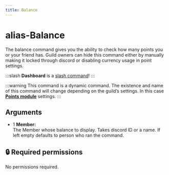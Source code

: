 ```yaml
---
title: Balance
---
```

# alias-Balance

The balance command gives you the ability to check how many points you or your friend has. Guild owners can hide this command either by manually making it locked through discord or disabling currency usage in point settings.

:::slash
**Dashboard** is a [slash command](/commands/info/slash/)!
:::

:::warning
This command is a dynamic command. The existence and name of this command will change depending on the guild’s settings. In this case [**Points module**](/modules/points) settings.
:::
## Arguments

- 1 **Member:**  
    The Member whose balance to display. Takes discord ID or a name. If left empty defaults to person who ran the command.

## 🔒 Required permissions

No permissions required.